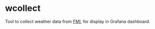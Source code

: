 # wcollect

Tool to collect weather data from [FMI](https://www.ilmatieteenlaitos.fi/latauspalvelun-pikaohje), for display in Grafana dashboard.